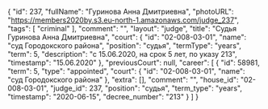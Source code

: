 {
    "id": 237,
    "fullName": "Гуринова Анна Дмитриевна",
    "photoURL": "https://members2020by.s3.eu-north-1.amazonaws.com/judge_237",
    "tags": [
        "criminal"
    ],
    "comment": "",
    "layout": "judge",
    "title": "Судья Гуринова Анна Дмитриевна",
    "court": {
        "id": "02-008-03-01",
        "name": "суд Городокского района",
        "position": "судья",
        "termType": "years",
        "term": 5,
        "description": "c 15.06.2020, на срок 5 лет, по указу 213",
        "timestamp": "15.06.2020"
    },
    "previousCourt": null,
    "career": [
        {
            "id": 58981,
            "term": 5,
            "type": "appointed",
            "court": {
                "id": "02-008-03-01",
                "name": "суд Городокского района"
            },
            "extra": [],
            "comment": "",
            "house_id": "02-008-03-01",
            "judge_id": 237,
            "position": "судья",
            "term_type": "years",
            "timestamp": "2020-06-15",
            "decree_number": "213"
        }
    ]
}